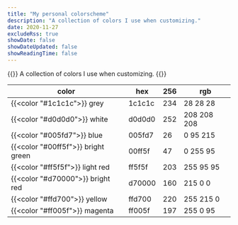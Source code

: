 ```yaml
---
title: "My personal colorscheme"
description: "A collection of colors I use when customizing."
date: 2020-11-27
excludeRss: true
showDate: false
showDateUpdated: false
showReadingTime: false
---
```


{{<lead>}}
A collection of colors I use when customizing.
{{</lead>}}

| color | hex | 256 | rgb |
|--|--|--|--|
| {{<color "#1c1c1c">}} grey | 1c1c1c | 234 | 28 28 28 |
| {{<color "#d0d0d0">}} white | d0d0d0 | 252 | 208 208 208 |
| {{<color "#005fd7">}} blue | 005fd7 | 26 | 0 95 215 |
| {{<color "#00ff5f">}} bright green | 00ff5f | 47 | 0 255 95 |
| {{<color "#ff5f5f">}} light red | ff5f5f | 203 | 255 95 95 |
| {{<color "#d70000">}} bright red | d70000 | 160 | 215 0 0 |
| {{<color "#ffd700">}} yellow | ffd700 | 220 | 255 215 0 |
| {{<color "#ff005f">}} magenta | ff005f | 197 | 255 0 95 |
